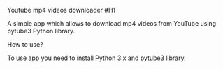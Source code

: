 Youtube mp4 videos downloader #H1

A simple app which allows to download mp4 videos from YouTube using pytube3 Python library.

How to use?

To use app you need to install Python 3.x and pytube3 library.
